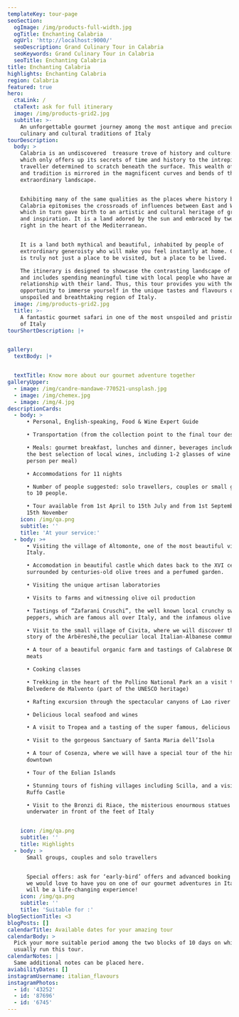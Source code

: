 ```yaml
---
templateKey: tour-page
seoSection:
  ogImage: /img/products-full-width.jpg
  ogTitle: Enchanting Calabria
  ogUrl: 'http://localhost:9000/'
  seoDescription: Grand Culinary Tour in Calabria
  seoKeywords: Grand Culinary Tour in Calabria
  seoTitle: Enchanting Calabria
title: Enchanting Calabria
highlights: Enchanting Calabria
region: Calabria
featured: true
hero:
  ctaLink: /
  ctaText: ask for full itinerary
  image: /img/products-grid2.jpg
  subtitle: >-
    An unforgettable gourmet journey among the most antique and precious
    culinary and cultural traditions of Italy
tourDescription:
  body: >
    Calabria is an undiscovered  treasure trove of history and culture: a place
    which only offers up its secrets of time and history to the intrepid
    traveller determined to scratch beneath the surface. This wealth of history
    and tradition is mirrored in the magnificent curves and bends of the
    extraordinary landscape. 


    Exhibiting many of the same qualities as the places where history began,
    Calabria epitomises the crossroads of influences between East and West,
    which in turn gave birth to an artistic and cultural heritage of great charm
    and inspiration. It is a land adored by the sun and embraced by two seas,
    right in the heart of the Mediterranean. 


    It is a land both mythical and beautiful, inhabited by people of
    extrordinary generoisty who will make you feel instantly at home. Calabria
    is truly not just a place to be visited, but a place to be lived. 

    The itinerary is designed to showcase the contrasting landscape of Calabria,
    and includes spending meaningful time with local people who have an intimate
    relationship with their land. Thus, this tour provides you with the
    opportunity to immerse yourself in the unique tastes and flavours of an
    unspoiled and breathtaking region of Italy.
  image: /img/products-grid2.jpg
  title: >-
    A fantastic gourmet safari in one of the most unspoiled and pristine regions
    of Italy
tourShortDescription: |+


gallery:
  textBody: |+


  textTitle: Know more about our gourmet adventure together
galleryUpper:
  - image: /img/candre-mandawe-770521-unsplash.jpg
  - image: /img/chemex.jpg
  - image: /img/4.jpg
descriptionCards:
  - body: >
      • Personal, English-speaking, Food & Wine Expert Guide 

      • Transportation (from the collection point to the final tour destination)

      • Meals: gourmet breakfast, lunches and dinner, beverages included (with
      the best selection of local wines, including 1-2 glasses of wine per
      person per meal)

      • Accommodations for 11 nights

      • Number of people suggested: solo travellers, couples or small groups up
      to 10 people.

      • Tour available from 1st April to 15th July and from 1st September to
      15th November
    icon: /img/qa.png
    subtitle: ''
    title: 'At your service:'
  - body: >+
      • Visiting the village of Altomonte, one of the most beautiful villages of
      Italy. 

      • Accomodation in beautiful castle which dates back to the XVI century,
      surrounded by centuries-old olive trees and a perfumed garden. 

      • Visiting the unique artisan laboratories

      • Visits to farms and witnessing olive oil production

      • Tastings of “Zafarani Cruschi”, the well known local crunchy sweet
      peppers, which are famous all over Italy, and the infamous olive oil.

      • Visit to the small village of Civita, where we will discover the ancient
      story of the Arbëreshë,the peculiar local Italian-Albanese community

      • A tour of a beautiful organic farm and tastings of Calabrese DOP cured
      meats

      • Cooking classes 

      • Trekking in the heart of the Pollino National Park an a visit to
      Belvedere de Malvento (part of the UNESCO heritage)

      • Rafting excursion through the spectacular canyons of Lao river 

      • Delicious local seafood and wines

      • A visit to Tropea and a tasting of the super famous, delicious onion

      • Visit to the gorgeous Sanctuary of Santa Maria dell’Isola

      • A tour of Cosenza, where we will have a special tour of the historical
      downtown

      • Tour of the Eolian Islands

      • Stunning tours of fishing villages including Scilla, and a visit to
      Ruffo Castle

      • Visit to the Bronzi di Riace, the misterious enourmous statues found
      underwater in front of the feet of Italy 


    icon: /img/qa.png
    subtitle: ''
    title: Highlights
  - body: >
      Small groups, couples and solo travellers


      Special offers: ask for ‘early-bird’ offers and advanced booking offers,
      we would love to have you on one of our gourmet adventures in Italy, it
      will be a life-changing experience!
    icon: /img/qa.png
    subtitle: ''
    title: 'Suitable for :'
blogSectionTitle: <3
blogPosts: []
calendarTitle: Available dates for your amazing tour
calendarBody: >
  Pick your more suitable period among the two blocks of 10 days on which I
  usually run this tour.
calendarNotes: |
  Same additional notes can be placed here.
aviabilityDates: []
instagramUsername: italian_flavours
instagramPhotos:
  - id: '43252'
  - id: '87696'
  - id: '6745'
---
```


